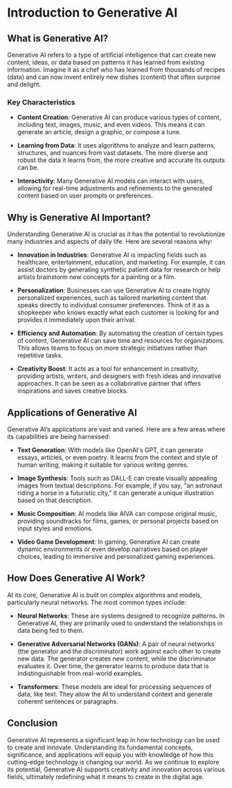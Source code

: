 # Introduction to Generative AI

## What is Generative AI?

Generative AI refers to a type of artificial intelligence that can create new content, ideas, or data based on patterns it has learned from existing information. Imagine it as a chef who has learned from thousands of recipes (data) and can now invent entirely new dishes (content) that often surprise and delight. 

### Key Characteristics

- **Content Creation**: Generative AI can produce various types of content, including text, images, music, and even videos. This means it can generate an article, design a graphic, or compose a tune.
  
- **Learning from Data**: It uses algorithms to analyze and learn patterns, structures, and nuances from vast datasets. The more diverse and robust the data it learns from, the more creative and accurate its outputs can be.
  
- **Interactivity**: Many Generative AI models can interact with users, allowing for real-time adjustments and refinements to the generated content based on user prompts or preferences.

## Why is Generative AI Important?

Understanding Generative AI is crucial as it has the potential to revolutionize many industries and aspects of daily life. Here are several reasons why:

- **Innovation in Industries**: Generative AI is impacting fields such as healthcare, entertainment, education, and marketing. For example, it can assist doctors by generating synthetic patient data for research or help artists brainstorm new concepts for a painting or a film.
  
- **Personalization**: Businesses can use Generative AI to create highly personalized experiences, such as tailored marketing content that speaks directly to individual consumer preferences. Think of it as a shopkeeper who knows exactly what each customer is looking for and provides it immediately upon their arrival.

- **Efficiency and Automation**: By automating the creation of certain types of content, Generative AI can save time and resources for organizations. This allows teams to focus on more strategic initiatives rather than repetitive tasks.

- **Creativity Boost**: It acts as a tool for enhancement in creativity, providing artists, writers, and designers with fresh ideas and innovative approaches. It can be seen as a collaborative partner that offers inspirations and saves creative blocks.

## Applications of Generative AI

Generative AI’s applications are vast and varied. Here are a few areas where its capabilities are being harnessed:

- **Text Generation**: With models like OpenAI's GPT, it can generate essays, articles, or even poetry. It learns from the context and style of human writing, making it suitable for various writing genres.
  
- **Image Synthesis**: Tools such as DALL-E can create visually appealing images from textual descriptions. For example, if you say, "an astronaut riding a horse in a futuristic city," it can generate a unique illustration based on that description.

- **Music Composition**: AI models like AIVA can compose original music, providing soundtracks for films, games, or personal projects based on input styles and emotions.

- **Video Game Development**: In gaming, Generative AI can create dynamic environments or even develop narratives based on player choices, leading to immersive and personalized gaming experiences.

## How Does Generative AI Work?

At its core, Generative AI is built on complex algorithms and models, particularly neural networks. The most common types include:

- **Neural Networks**: These are systems designed to recognize patterns. In Generative AI, they are primarily used to understand the relationships in data being fed to them.

- **Generative Adversarial Networks (GANs)**: A pair of neural networks (the generator and the discriminator) work against each other to create new data. The generator creates new content, while the discriminator evaluates it. Over time, the generator learns to produce data that is indistinguishable from real-world examples.

- **Transformers**: These models are ideal for processing sequences of data, like text. They allow the AI to understand context and generate coherent sentences or paragraphs.

## Conclusion

Generative AI represents a significant leap in how technology can be used to create and innovate. Understanding its fundamental concepts, significance, and applications will equip you with knowledge of how this cutting-edge technology is changing our world. As we continue to explore its potential, Generative AI supports creativity and innovation across various fields, ultimately redefining what it means to create in the digital age.